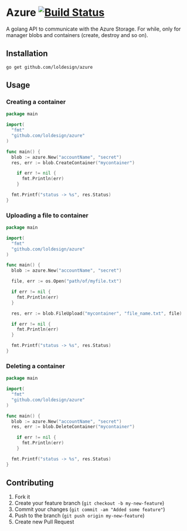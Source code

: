 # Azure [![Build Status](https://travis-ci.org/loldesign/azure.png)](https://travis-ci.org/loldesign/azure)

A golang API to communicate with the Azure Storage.
For while, only for manager blobs and containers (create, destroy and so on).

## Installation

```go get github.com/loldesign/azure```

## Usage

### Creating a container

```go
package main

import(
  "fmt"
  "github.com/loldesign/azure"
)

func main() {
  blob := azure.New("accountName", "secret")
  res, err := blob.CreateContainer("mycontainer")

    if err != nil {
      fmt.Println(err)
    }

  fmt.Printf("status -> %s", res.Status)
}
```

### Uploading a file to container

```go
package main

import(
  "fmt"
  "github.com/loldesign/azure"
)

func main() {
  blob := azure.New("accountName", "secret")

  file, err := os.Open("path/of/myfile.txt")

  if err != nil {
    fmt.Println(err)
  }

  res, err := blob.FileUpload("mycontainer", "file_name.txt", file)

  if err != nil {
    fmt.Println(err)
  }

  fmt.Printf("status -> %s", res.Status)
}
```

### Deleting a container

```go
package main

import(
  "fmt"
  "github.com/loldesign/azure"
)

func main() {
  blob := azure.New("accountName", "secret")
  res, err := blob.DeleteContainer("mycontainer")

    if err != nil {
      fmt.Println(err)
    }

  fmt.Printf("status -> %s", res.Status)
}
```

## Contributing

1. Fork it
2. Create your feature branch (`git checkout -b my-new-feature`)
3. Commit your changes (`git commit -am "Added some feature"`)
4. Push to the branch (`git push origin my-new-feature`)
5. Create new Pull Request
